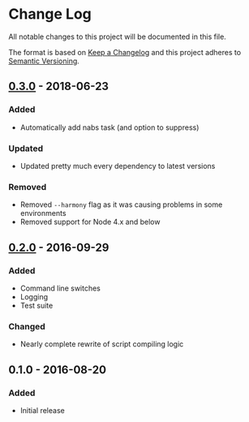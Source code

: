 # Change Log

All notable changes to this project will be documented in this file.

The format is based on [Keep a Changelog](http://keepachangelog.com/)
and this project adheres to [Semantic Versioning](http://semver.org/).

## [0.3.0] - 2018-06-23

### Added

* Automatically add nabs task (and option to suppress)

### Updated

* Updated pretty much every dependency to latest versions

### Removed

* Removed `--harmony` flag as it was causing problems in some environments
* Removed support for Node 4.x and below

## [0.2.0] - 2016-09-29

### Added

* Command line switches
* Logging
* Test suite

### Changed

* Nearly complete rewrite of script compiling logic

## 0.1.0 - 2016-08-20

### Added

* Initial release

[Unreleased]: https://github.com/artlogic/nabs/compare/v0.3.0...HEAD
[0.3.0]: https://github.com/artlogic/nabs/compare/v0.2.0...v0.3.0
[0.2.0]: https://github.com/artlogic/nabs/compare/v0.1.0...v0.2.0
